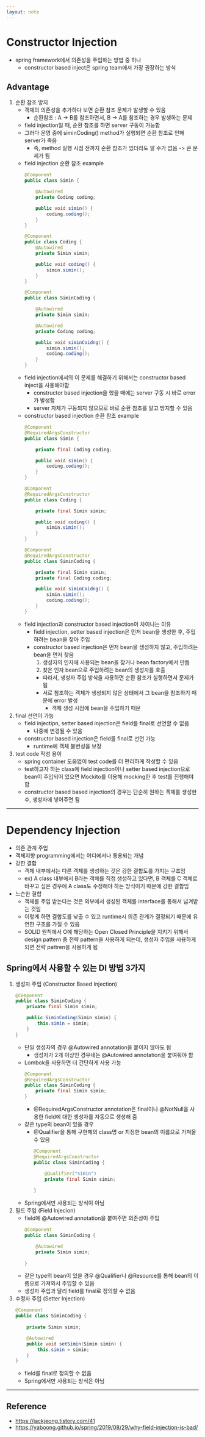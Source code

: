 ```yaml
---
layout: note
---
```


# Constructor Injection

- spring framework에서 의존성을 주입하는 방법 중 하나
    - constructor based inject은 spring team에서 가장 권장하는 방식

## Advantage

1. 순환 참조 방지
    - 객체의 의존성을 추가하다 보면 순환 참조 문제가 발생할 수 있음
        - 순환참조 : A -> B를 참조하면서, B -> A를 참조하는 경우 발생하는 문제
    - field injection일 때, 순환 참조를 하면 server 구동이 가능함
    - 그러다 운영 중에 siminCoding() method가 실행되면 순환 참조로 인해 server가 죽음
        - 즉, method 실행 시점 전까지 순환 참조가 있더라도 알 수가 없음 -> 큰 문제가 됨
    - field injection 순환 참조 example
        ```java
        @Component
        public class Simin {

            @Autowired
            private Coding coding;

            public void simin() {
                coding.coding();
            }
        }
        ```
        ```java
        @Component
        public class Coding {
            @Autowired
            private Simin simin;

            public void coding() {
                simin.simin();
            }
        }
        ```
        ```java
        @Component
        public class SiminCoding {

            @Autowired
            private Simin simin;

            @Autowired
            private Coding coding;

            public void siminCoidng() {
                simin.simin();
                coding.coding();
            }
        }
        ```
    - field injection에서의 이 문제를 해결하기 위해서는 constructor based inject을 사용해야함
        - constructor based injection을 했을 때에는 server 구동 시 바로 error가 발생함
        - server 자체가 구동되지 않으므로 바로 순환 참조를 알고 방지할 수 있음
    - constructor based injection 순환 참조 example
        ```java
        @Component
        @RequiredArgsConstructor
        public class Simin {

            private final Coding coding;

            public void simin() {
                coding.coding();
            }
        }

        @Component
        @RequiredArgsConstructor
        public class Coding {

            private final Simin simin;

            public void coding() {
                simin.simin();
            }
        }

        @Component
        @RequiredArgsConstructor
        public class SiminCoding {

            private final Simin simin;
            private final Coding coding;

            public void siminCoidng() {
                simin.simin();
                coding.coding();
            }
        }
        ```
    - field injection과 constructor based injection이 차이나는 이유
        - field injection, setter based injection은 먼저 bean을 생성한 후, 주입하려는 bean을 찾아 주입
        - constructor based injection은 먼저 bean을 생성하지 않고, 주입하려는 bean을 먼저 찾음
            1. 생성자의 인자에 사용되는 bean을 찾거나 bean factory에서 만듬
            2. 찾은 인자 bean으로 주입하려는 bean의 생성자를 호출
            - 따라서, 생성자 주입 방식을 사용하면 순환 참조가 실행하면서 문제가 됨
            - 서로 참조하는 객체가 생성되지 않은 상태에서 그 bean을 참조하기 때문에 error 발생
                - 객체 생성 시점에 bean을 주입하기 때문
2. final 선언이 가능
    - field injectipn, setter based injection은 field를 final로 선언할 수 없음
        - 나중에 변경될 수 있음
    - constructor based injection은 field를 final로 선언 가능
        - runtime에 객체 불변성을 보장
3. test code 작성 용이
    - spring container 도움없이 test code를 더 편리하게 작성할 수 있음
    - test하고자 하는 class에 field injection이나 setter based injection으로 bean이 주입되어 있으면 Mockito를 이용해 mocking한 후 test를 진행해야 함
    - constructor based based injection의 경우는 단순히 원하는 겍체를 생성한 수, 생성자에 넣어주면 됨

---

# Dependency Injection

- 의존 관계 주입
- 객체지향 programming에서는 어디에서나 통용되는 개념
- 강한 결합
    - 객체 내부에서는 다른 객체를 생성하는 것은 강한 결합도를 가지는 구조임
    - ex) A class 내부에서 B라는 객체를 직접 생성하고 있다면, B 객체를 C 객체로 바꾸고 싶은 경우에 A class도 수정해야 하는 방식이기 때문에 강한 결합임
- 느슨한 결합
    - 객체를 주입 받는다는 것은 외부에서 생성된 객체를 interface를 통해서 넘겨받는 것임
    - 이렇게 하면 결합도를 낮출 수 있고 runtime시 의존 관계가 결정되기 때문에 유연한 구조를 가질 수 있음
    - SOLID 원칙에서 O에 해당하는 Open Closed Principle을 지키기 위해서 design pattern 중 전략 pattern을 사용하게 되는데, 생성자 주입을 사용하게 되면 전략 pattren을 사용하게 됨

## Spring에서 사용할 수 있는 DI 방법 3가지

1. 생성자 주입 (Constructor Based Injection)
    ```java
    @Component
    public class SiminCoding {
        private final Simin simin;

        public SiminCoding(Simin simin) {
            this.simin = simin;
        }
    }
    ```
    - 단일 생성자의 경우 @Autowired annotation을 붙이지 않아도 됨
        - 생성자가 2개 이상인 경우네는 @Autowired annotation을 붙여줘야 함
    - Lombok을 사용하면 더 간단하게 사용 가능
        ```java
        @Component
        @RequiredArgsConstructor
        public class SiminCoding {
            private final Simin simin;
        }
        ```
        - @RequiredArgsConstructor annotation은 final이나 @NotNull을 사용한 field에 대한 생성자를 자동으로 생성해 줌
    - 같은 type의 bean이 있을 경우
        - @Qualifier을 통해 구현체의 class명 or 지정한 bean의 이름으로 가져올 수 있음
            ```java
            @Component
            @RequiredArgsConstructor
            public class SiminCoding {

                @Qualifier("simin")
                private final Simin simin;
                
            }
            ```
    - Spring에서만 사용되는 방식이 아님
2. 필드 주입 (Field Injecion)
    - field에 @Autowired annotation을 붙여주면 의존성이 주입
        ```java
        @Component
        public class SiminCoding {

            @Autowired
            private Simin simin;
            
        }
        ```
    - 같은 type의 bean이 있을 경우 @Qualifier나 @Resource를 통해 bean의 이름으로 가져와서 주입할 수 있음
    - 생성자 주입과 달리 field를 final로 정의할 수 없음
3. 수정자 주입 (Setter Injection)
    ```java
    @Component
    public class SiminCoding {
     
        private Simin simin;

        @Autowired
        public void setSimin(Simin simin) {
            this.simin = simin;
        }
    }
    ```
    - field를 final로 정의할 수 없음
    - Spring에서만 사용되는 방식은 아님


---

## Reference

- https://jackjeong.tistory.com/41
- https://yaboong.github.io/spring/2019/08/29/why-field-injection-is-bad/
